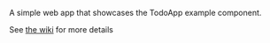 A simple web app that showcases the TodoApp example component.

See [the wiki](https://github.com/myitcv/gopherjs/wiki) for more details
